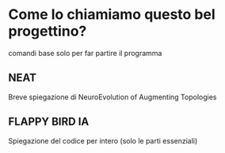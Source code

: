 # Come lo chiamiamo questo bel progettino?

comandi base solo per far partire il programma


## NEAT

Breve spiegazione di NeuroEvolution of Augmenting Topologies

## FLAPPY BIRD IA

Spiegazione del codice per intero (solo le parti essenziali)
